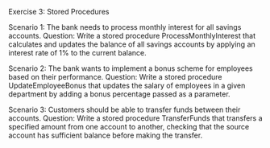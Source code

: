 
Exercise 3: Stored Procedures

Scenario 1: The bank needs to process monthly interest for all savings accounts.
	Question: Write a stored procedure ProcessMonthlyInterest that calculates and updates the balance of all savings accounts by applying an interest rate of 1% to the current balance.

Scenario 2: The bank wants to implement a bonus scheme for employees based on their performance.
	Question: Write a stored procedure UpdateEmployeeBonus that updates the salary of employees in a given department by adding a bonus percentage passed as a parameter.

Scenario 3: Customers should be able to transfer funds between their accounts.
	Question: Write a stored procedure TransferFunds that transfers a specified amount from one account to another, checking that the source account has sufficient balance before making the transfer.

